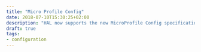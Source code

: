 ```yaml
---
title: "Micro Profile Config"
date: 2018-07-10T15:30:25+02:00
description: "HAL now supports the new MicroProfile Config specification."
draft: true
tags:
- configuration
---
```


